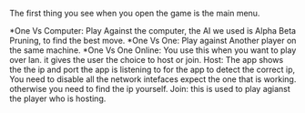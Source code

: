 The first thing you see when you open the game is the main menu.

*One Vs Computer:
        Play Against the computer, the AI we used is Alpha Beta Pruning, to find the best move.
*One Vs One:
        Play against Another player on the same machine.
*One Vs One Online:
        You use this when you want to play over lan. it gives the user the choice to host or join.
        Host: The app shows the the ip and port the app is listening to
          for the app to detect the correct ip, You need to disable all the network intefaces expect the one that is working.
          otherwise you need to find the ip yourself.
        Join: this is used to play agianst the player who is hosting.
